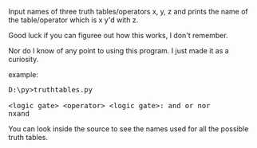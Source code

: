 Input names of three truth tables/operators x, y, z and prints the name of the table/operator which is x y'd with z.

Good luck if you can figuree out how this works, I don't remember.

Nor do I know of any point to using this program. I just made it as a curiosity.

example:

<pre>
D:\py>truthtables.py

&lt;logic gate> &lt;operator> &lt;logic gate>: and or nor
nxand
</pre>

You can look inside the source to see the names used for all the possible truth tables.
